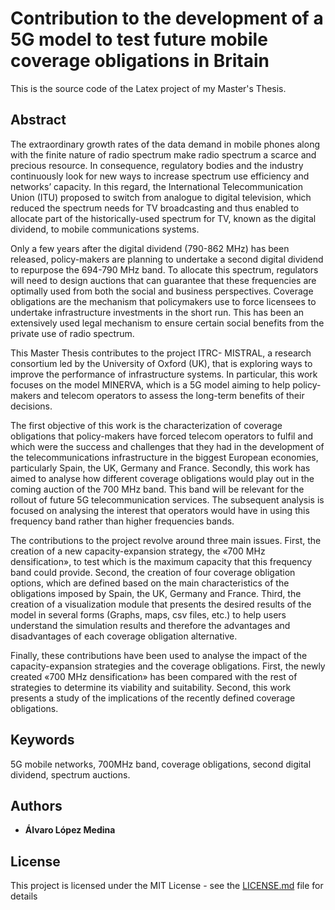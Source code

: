 # Contribution to the development of a 5G model to test future mobile coverage obligations in Britain
This is the source code of the Latex project of my Master's Thesis.


## Abstract

The extraordinary growth rates of the data demand in mobile phones along with the finite nature of radio spectrum make radio spectrum a scarce and precious resource. In consequence, regulatory bodies and the industry continuously look for new ways to increase spectrum use efficiency and networks’ capacity. In this regard, the International Telecommunication Union (ITU) proposed to switch from analogue to digital television, which reduced the spectrum needs for TV broadcasting and thus enabled to allocate part of the historically-used spectrum for TV, known as the digital dividend, to mobile communications systems.

Only a few years after the digital dividend (790-862 MHz) has been released, policy-makers are planning to undertake a second digital dividend to repurpose the 694-790 MHz band. To allocate this spectrum, regulators will need to design auctions that can guarantee that these frequencies are optimally used from both the social and business perspectives. Coverage obligations are the mechanism that policymakers use to force licensees to undertake infrastructure investments in the short run. This has been an extensively used legal mechanism to ensure certain social benefits from the private use of radio spectrum.

This Master Thesis contributes to the project ITRC- MISTRAL, a research consortium led by the University of Oxford (UK), that is exploring ways to improve the performance of infrastructure systems. In particular, this work focuses on the model MINERVA, which is a 5G model aiming to help policy-makers and telecom operators to assess the long-term benefits of their decisions.

The first objective of this work is the characterization of coverage obligations that policy-makers have forced telecom operators to fulfil and which were the success and challenges that they had in the development of the telecommunications infrastructure in the biggest European economies, particularly Spain, the UK, Germany and France. Secondly, this work has aimed to analyse how different coverage obligations would play out in the coming auction of the 700 MHz band. This band will be relevant for the rollout of future 5G telecommunication services. The subsequent analysis is focused on analysing the interest that operators would have in using this frequency band rather than higher frequencies bands.

The contributions to the project revolve around three main issues. First, the creation of a new capacity-expansion strategy, the «700 MHz densification», to test which is the maximum capacity that this frequency band could provide. Second, the creation of four coverage obligation options, which are defined based on the main characteristics of the obligations imposed by Spain, the UK, Germany and France. Third, the creation of a visualization module that presents the desired results of the model in several forms (Graphs, maps, csv files, etc.) to help users understand the simulation results and therefore the advantages and disadvantages of each coverage obligation alternative.

Finally, these contributions have been used to analyse the impact of the capacity-expansion strategies and the coverage obligations. First, the newly created «700 MHz densification» has been compared with the rest of strategies to determine its viability and suitability. Second, this work presents a study of the implications of the recently defined coverage obligations.

## Keywords

5G mobile networks, 700MHz band, coverage obligations, second digital dividend, spectrum auctions.

## Authors

* **Álvaro López Medina** 


## License

This project is licensed under the MIT License - see the [LICENSE.md](LICENSE) file for details
